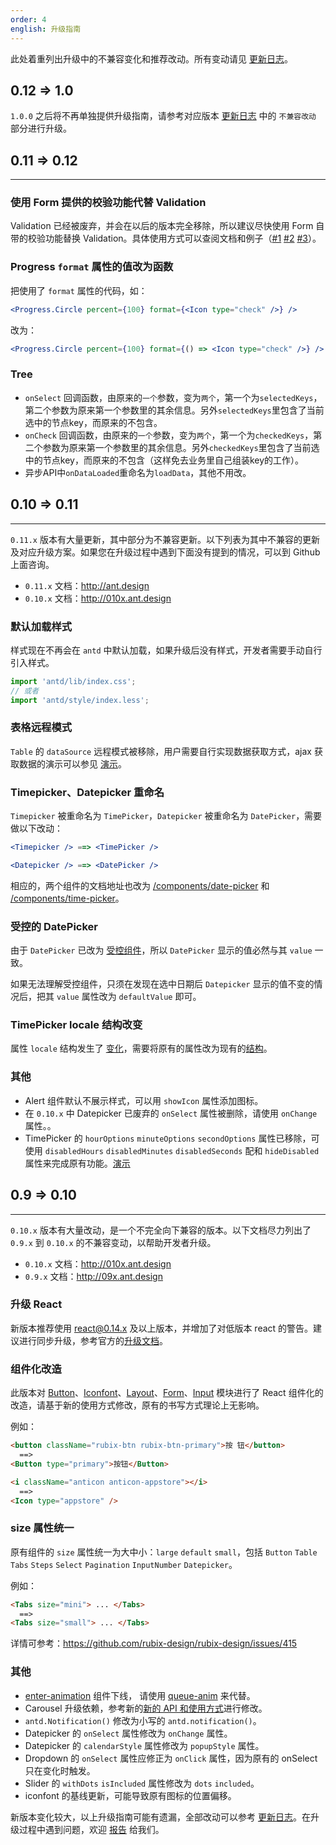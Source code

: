 ```yaml
---
order: 4
english: 升级指南
---
```


此处着重列出升级中的不兼容变化和推荐改动。所有变动请见 [更新日志](/changelog)。

## 0.12 => 1.0

`1.0.0` 之后将不再单独提供升级指南，请参考对应版本 [更新日志](/changelog#1.0.0) 中的 `不兼容改动` 部分进行升级。

## 0.11 => 0.12

---

### 使用 Form 提供的校验功能代替 Validation

Validation 已经被废弃，并会在以后的版本完全移除，所以建议尽快使用 Form 自带的校验功能替换 Validation。具体使用方式可以查阅文档和例子（[#1](http://ant.design/components/form/#demo-validate-basic) [#2](http://ant.design/components/form/#demo-validate-other) [#3](http://ant.design/components/form/#demo-validate-customized)）。

### Progress `format` 属性的值改为函数

把使用了 `format` 属性的代码，如：

```jsx
<Progress.Circle percent={100} format={<Icon type="check" />} />
```

改为：

```jsx
<Progress.Circle percent={100} format={() => <Icon type="check" />} />
```
### Tree
- `onSelect` 回调函数，由原来的`一个`参数，变为`两个`，第一个为`selectedKeys`，第二个参数为原来第一个参数里的其余信息。另外`selectedKeys`里包含了当前选中的节点key，而原来的不包含。
- `onCheck` 回调函数，由原来的`一个`参数，变为`两个`，第一个为`checkedKeys`，第二个参数为原来第一个参数里的其余信息。另外`checkedKeys`里包含了当前选中的节点key，而原来的不包含（这样免去业务里自己组装key的工作）。
- 异步API中`onDataLoaded`重命名为`loadData`，其他不用改。


## 0.10 => 0.11

---

`0.11.x` 版本有大量更新，其中部分为不兼容更新。以下列表为其中不兼容的更新及对应升级方案。如果您在升级过程中遇到下面没有提到的情况，可以到 Github 上面咨询。

- `0.11.x` 文档：http://ant.design
- `0.10.x` 文档：http://010x.ant.design

### 默认加载样式

样式现在不再会在 `antd` 中默认加载，如果升级后没有样式，开发者需要手动自行引入样式。

```js
import 'antd/lib/index.css';
// 或者
import 'antd/style/index.less';
```

### 表格远程模式

`Table` 的 `dataSource` 远程模式被移除，用户需要自行实现数据获取方式，ajax 获取数据的演示可以参见 [演示](http://ant.design/components/table/#demo-ajax)。

### Timepicker、Datepicker 重命名

`Timepicker` 被重命名为 `TimePicker`，`Datepicker` 被重命名为 `DatePicker`，需要做以下改动：

```jsx
<Timepicker /> ==> <TimePicker />
```

```jsx
<Datepicker /> ==> <DatePicker />
```

相应的，两个组件的文档地址也改为 [/components/date-picker](/components/date-picker) 和 [/components/time-picker](/components/time-picker)。

### 受控的 DatePicker

由于 `DatePicker` 已改为 [受控组件](https://facebook.github.io/react/docs/forms.html#controlled-components)，所以 `DatePicker` 显示的值必然与其 `value` 一致。

如果无法理解受控组件，只须在发现在选中日期后 `Datepicker` 显示的值不变的情况后，把其 `value` 属性改为 `defaultValue` 即可。

### TimePicker locale 结构改变

属性 `locale` 结构发生了 [变化](https://github.com/rubix-design/rubix-design/commit/fd1312803fd49586ded9af39d923457540c515cc#diff-fe4bfc98d91fc3dab8f391e3258622d4L1)，需要将原有的属性改为现有的[结构](https://github.com/rubix-design/rubix-design/issues/1270#issuecomment-201181384)。

### 其他

- Alert 组件默认不展示样式，可以用 `showIcon` 属性添加图标。
- 在 `0.10.x` 中 Datepicker 已废弃的 `onSelect` 属性被删除，请使用 `onChange` 属性。。
- TimePicker 的 `hourOptions` `minuteOptions` `secondOptions` 属性已移除，可使用 `disabledHours` `disabledMinutes` `disabledSeconds` 配和 `hideDisabled` 属性来完成原有功能。[演示](http://ant.design/components/time-picker/#picker-demo-disable-options)


## 0.9 => 0.10

---

`0.10.x` 版本有大量改动，是一个不完全向下兼容的版本。以下文档尽力列出了 `0.9.x` 到 `0.10.x` 的不兼容变动，以帮助开发者升级。

- `0.10.x` 文档：http://010x.ant.design
- `0.9.x` 文档：http://09x.ant.design

### 升级 React

新版本推荐使用 react@0.14.x 及以上版本，并增加了对低版本 react 的警告。建议进行同步升级，参考官方的[升级文档](http://facebook.github.io/react/blog/2015/10/07/react-v0.14.html)。

### 组件化改造

此版本对 [Button](/components/button/)、[Iconfont](/components/icon/)、[Layout](/components/layout/)、[Form](/components/form/)、[Input](/components/form/#demo-input) 模块进行了 React 组件化的改造，请基于新的使用方式修改，原有的书写方式理论上无影响。

例如：

```html
<button className="rubix-btn rubix-btn-primary">按 钮</button>
  ==>
<Button type="primary">按钮</Button>
```

```html
<i className="anticon anticon-appstore"></i>
  ==>
<Icon type="appstore" />
```

### size 属性统一

原有组件的 `size` 属性统一为大中小：`large` `default` `small`，包括 `Button` `Table` `Tabs` `Steps` `Select` `Pagination` `InputNumber` `Datepicker`。

例如：

```html
<Tabs size="mini"> ... </Tabs>
  ==>
<Tabs size="small"> ... </Tabs>
```

详情可参考：https://github.com/rubix-design/rubix-design/issues/415

### 其他

- [enter-animation](http://09x.ant.design/components/enter-animation) 组件下线， 请使用 [queue-anim](/components/queue-anim) 来代替。
- Carousel 升级依赖，参考新的[新的 API 和使用方式](/components/carousel/)进行修改。
- `antd.Notification()` 修改为小写的 `antd.notification()`。
- Datepicker 的 `onSelect` 属性修改为 `onChange` 属性。
- Datepicker 的 `calendarStyle` 属性修改为 `popupStyle` 属性。
- Dropdown 的 `onSelect` 属性应修正为 `onClick` 属性，因为原有的 onSelect 只在变化时触发。
- Slider 的 `withDots` `isIncluded` 属性修改为 `dots` `included`。
- iconfont 的基线更新，可能导致原有图标的位置偏移。

新版本变化较大，以上升级指南可能有遗漏，全部改动可以参考 [更新日志](/changelog)。在升级过程中遇到问题，欢迎 [报告](https://github.com/rubix-design/rubix-design/issues/new) 给我们。
